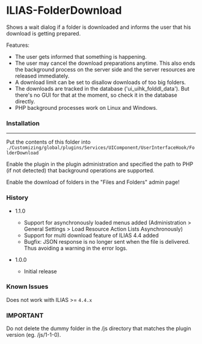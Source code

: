 # ILIAS-FolderDownload

Shows a wait dialog if a folder is downloaded and informs the user
that his download is getting prepared.

Features:
- The user gets informed that something is happening.
- The user may cancel the download preparations anytime.
  This also ends the background process on the server side and the server
  resources are released immediately.
- A download limit can be set to disallow downloads of too big folders.
- The downloads are tracked in the database ('ui_uihk_folddl_data').
  But there's no GUI for that at the moment, so check it in the database directly.
- PHP background processes work on Linux and Windows.


### Installation
------------
Put the contents of this folder into
`./Customizing/global/plugins/Services/UIComponent/UserInterfaceHook/FolderDownload`

Enable the plugin in the plugin administration and specified the path to PHP (if not detected) 
that background operations are supported.

Enable the download of folders in the "Files and Folders" admin page!


### History
- 1.1.0	
  - Support for asynchronously loaded menus added (Administration > General Settings > Load Resource Action Lists Asynchronously)
  - Support for multi download feature of ILIAS 4.4 added
  - Bugfix: JSON response is no longer sent when the file is delivered. Thus avoiding a warning in the error logs.

- 1.0.0	
  - Initial release


### Known Issues
Does not work with ILIAS >= `4.4.x`


### IMPORTANT
Do not delete the dummy folder in the /js directory that matches the plugin version (eg. /js/1-1-0).
